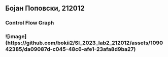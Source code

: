 <h2> Бојан Поповски, 212012 </h2>
<h3> Control Flow Graph <h3>
  ![image](https://github.com/bokii2/SI_2023_lab2_212012/assets/109042385/da09087d-c045-48c6-afe1-23afa8d9ba27)
